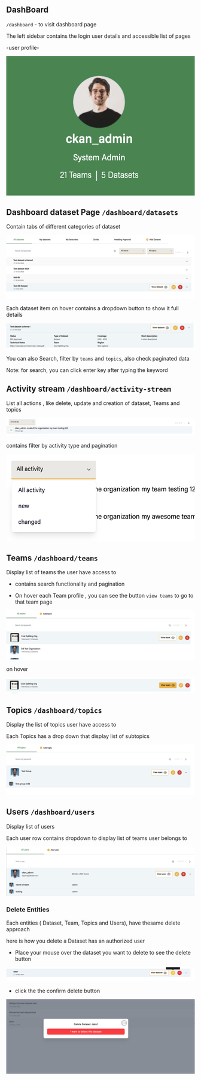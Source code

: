 ## DashBoard

`/dashboard` - to visit dashboard page


The left sidebar contains the login user details and accessible list of pages

-user profile-

![](./profile.png)


## Dashboard dataset Page `/dashboard/datasets`

Contain tabs of different categories of dataset

![](./datasetpage.png)


Each dataset item on hover contains a dropdown button to show it full details

![](./datasetdetails.png)

You can also Search, filter by `teams` and `topics`, also check paginated data

Note: for search, you can click enter key after typing the keyword

## Activity stream `/dashboard/activity-stream`

List all actions , like delete, update and creation of dataset, Teams and topics

![](./activitypage.png)

contains filter by activity type  and pagination

![](./activityfilter.png)


## Teams `/dashboard/teams`

Display list of teams the user have access to

- contains search functionality and pagination

- On hover each Team profile , you can see the button `view teams` to go to that team page

![](./teams.png)

on hover

![](./teamhover.png)

## Topics `/dashboard/topics`

Display the list of topics user have access to

Each Topics has a drop down that display list of subtopics

![](./topics.png)


## Users `/dashboard/users`

Display list of users

Each user row contains dropdown to display list of teams user belongs to

![](./users.png)



### Delete Entities

Each entities ( Dataset, Team, Topics and Users), have thesame delete approach

here is how you delete a Dataset has an authorized user

- Place your mouse over the dataset you want to delete to see the delete button

![](./delete1.png)

- click the the confirm delete button

![](delete2.png)